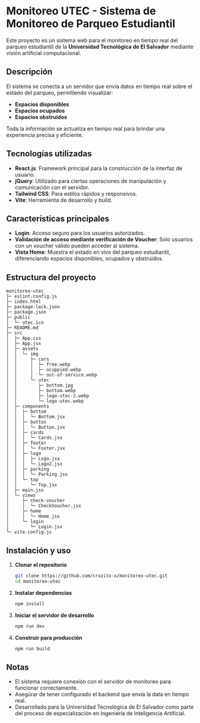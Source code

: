 # Monitoreo UTEC - Sistema de Monitoreo de Parqueo Estudiantil

Este proyecto es un sistema web para el monitoreo en tiempo real del parqueo estudiantil de la **Universidad Tecnológica de El Salvador** mediante visión artificial computacional.

## Descripción

El sistema se conecta a un servidor que envía datos en tiempo real sobre el estado del parqueo, permitiendo visualizar:

- **Espacios disponibles**
- **Espacios ocupados**
- **Espacios obstruidos**

Toda la información se actualiza en tiempo real para brindar una experiencia precisa y eficiente.

## Tecnologías utilizadas

- **React.js**: Framework principal para la construcción de la interfaz de usuario.
- **jQuery**: Utilizado para ciertas operaciones de manipulación y comunicación con el servidor.
- **Tailwind CSS**: Para estilos rápidos y responsivos.
- **Vite**: Herramienta de desarrollo y build.

## Características principales

- **Login**: Acceso seguro para los usuarios autorizados.
- **Validación de acceso mediante verificación de Voucher**: Solo usuarios con un voucher válido pueden acceder al sistema.
- **Vista Home**: Muestra el estado en vivo del parqueo estudiantil, diferenciando espacios disponibles, ocupados y obstruidos.

## Estructura del proyecto

```
monitoreo-utec
├─ eslint.config.js
├─ index.html
├─ package-lock.json
├─ package.json
├─ public
│  └─ utec.ico
├─ README.md
├─ src
│  ├─ App.css
│  ├─ App.jsx
│  ├─ assets
│  │  └─ img
│  │     ├─ cars
│  │     │  ├─ free.webp
│  │     │  ├─ ocuppied.webp
│  │     │  └─ out-of-service.webp
│  │     └─ utec
│  │        ├─ bottom.jpg
│  │        ├─ bottom.webp
│  │        ├─ logo-utec-2.webp
│  │        └─ logo-utec.webp
│  ├─ components
│  │  ├─ bottom
│  │  │  └─ Bottom.jsx
│  │  ├─ button
│  │  │  └─ Button.jsx
│  │  ├─ cards
│  │  │  └─ Cards.jsx
│  │  ├─ footer
│  │  │  └─ Footer.jsx
│  │  ├─ logo
│  │  │  ├─ Logo.jsx
│  │  │  └─ Logo2.jsx
│  │  ├─ parking
│  │  │  └─ Parking.jsx
│  │  └─ top
│  │     └─ Top.jsx
│  ├─ main.jsx
│  └─ views
│     ├─ check-voucher
│     │  └─ CheckVoucher.jsx
│     ├─ home
│     │  └─ Home.jsx
│     └─ login
│        └─ Login.jsx
└─ vite.config.js

```

## Instalación y uso

1. **Clonar el repositorio**
   ```sh
   git clone https://github.com/cruzito-x/monitoreo-utec.git
   cd monitoreo-utec
   ```
2. **Instalar dependencias**
   ```sh
   npm install
   ```
3. **Iniciar el servidor de desarrollo**
   ```sh
   npm run dev
   ```
4. **Construir para producción**
   ```sh
   npm run build
   ```

## Notas

- El sistema requiere conexión con el servidor de monitoreo para funcionar correctamente.
- Asegúrar de tener configurado el backend que envía la data en tiempo real.
- Desarrollado para la Universidad Tecnológica de El Salvador como parte del proceso de especialización en Ingeniería de Inteligencia Artificial.
